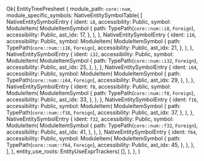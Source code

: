 Ok(
    EntityTreePresheet {
        module_path: `core::num`,
        module_specific_symbols: NativeEntitySymbolTable(
            [
                NativeEntitySymbolEntry {
                    ident: `i8`,
                    accessibility: Public,
                    symbol: ModuleItem(
                        ModuleItemSymbol {
                            path: TypePath(`core::num::i8`, `Foreign`),
                            accessibility: Public,
                            ast_idx: 17,
                        },
                    ),
                },
                NativeEntitySymbolEntry {
                    ident: `i16`,
                    accessibility: Public,
                    symbol: ModuleItem(
                        ModuleItemSymbol {
                            path: TypePath(`core::num::i16`, `Foreign`),
                            accessibility: Public,
                            ast_idx: 21,
                        },
                    ),
                },
                NativeEntitySymbolEntry {
                    ident: `i32`,
                    accessibility: Public,
                    symbol: ModuleItem(
                        ModuleItemSymbol {
                            path: TypePath(`core::num::i32`, `Foreign`),
                            accessibility: Public,
                            ast_idx: 25,
                        },
                    ),
                },
                NativeEntitySymbolEntry {
                    ident: `i64`,
                    accessibility: Public,
                    symbol: ModuleItem(
                        ModuleItemSymbol {
                            path: TypePath(`core::num::i64`, `Foreign`),
                            accessibility: Public,
                            ast_idx: 29,
                        },
                    ),
                },
                NativeEntitySymbolEntry {
                    ident: `f8`,
                    accessibility: Public,
                    symbol: ModuleItem(
                        ModuleItemSymbol {
                            path: TypePath(`core::num::f8`, `Foreign`),
                            accessibility: Public,
                            ast_idx: 33,
                        },
                    ),
                },
                NativeEntitySymbolEntry {
                    ident: `f16`,
                    accessibility: Public,
                    symbol: ModuleItem(
                        ModuleItemSymbol {
                            path: TypePath(`core::num::f16`, `Foreign`),
                            accessibility: Public,
                            ast_idx: 37,
                        },
                    ),
                },
                NativeEntitySymbolEntry {
                    ident: `f32`,
                    accessibility: Public,
                    symbol: ModuleItem(
                        ModuleItemSymbol {
                            path: TypePath(`core::num::f32`, `Foreign`),
                            accessibility: Public,
                            ast_idx: 41,
                        },
                    ),
                },
                NativeEntitySymbolEntry {
                    ident: `f64`,
                    accessibility: Public,
                    symbol: ModuleItem(
                        ModuleItemSymbol {
                            path: TypePath(`core::num::f64`, `Foreign`),
                            accessibility: Public,
                            ast_idx: 45,
                        },
                    ),
                },
            ],
        ),
        entity_use_roots: EntityUseExprTrackers(
            [],
        ),
    },
)